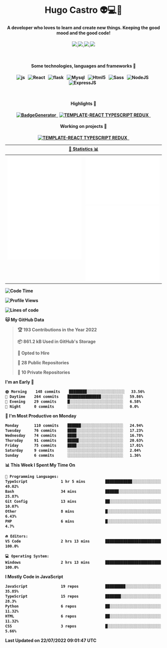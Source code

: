 <h1 align="center">Hugo Castro 👽💻🌌</h1>
<h4 align="center">A developer who loves to learn and create new things. Keeping the good mood and the good code!<h4/>
<p align="center">
		<a href="https://stackoverflow.com/users/11444549/hugo">
		<img src="https://img.shields.io/badge/-Stackoverflow-79db75?style=for-the-badge&logo=Stackoverflow&logoColor=white" />
	</a>
		<a href="https://api.whatsapp.com/send?phone=5532988940411text=Oii, vim pelo github!">
		<img src="https://img.shields.io/badge/WHATSAPP-79db75.svg?&style=for-the-badge&logo=whatsapp&logoColor=white" />
	</a>
		<a href="mailto:hugocastrohc@outlook.com">
		<img src="https://img.shields.io/badge/email-79db75.svg?&style=for-the-badge&logo=protonmail&logoColor=white" />
	<a href="https://open.spotify.com/user/22uat6ppbmvcvyia5me7tdmci">
		<img src="https://img.shields.io/badge/spotify-79db75.svg?&style=for-the-badge&logo=spotify&logoColor=white" />
	</a>
</p>

<br>

<h4 align="center"> Some technologies, languages and frameworks 🚀<h4/>
<p align="center">
	<img src="https://img.shields.io/badge/javascript-79db75.svg?&style=for-the-badge&logo=javascript&logoColor=white" alt="js" />&nbsp;&nbsp;
	<img src="https://img.shields.io/badge/-React-79db75?style=for-the-badge&logo=react&logoColor=white" alt="React" />&nbsp;&nbsp;
	<img src="https://img.shields.io/badge/flask-79db75.svg?&style=for-the-badge&logo=flask&logoColor=white" alt="flask" />&nbsp;&nbsp;
	<img src="https://img.shields.io/badge/mysql-79db75.svg?style=for-the-badge&logo=mysql&logoColor=white" alt="Mysql" />&nbsp;&nbsp;
	<img src="https://img.shields.io/badge/html5-79db75.svg?style=for-the-badge&logo=html5&logoColor=white" alt="Html5" />&nbsp;&nbsp;
	<img src="https://img.shields.io/badge/sass-79db75.svg?style=for-the-badge&logo=sass&logoColor=white" alt="Sass" />&nbsp;&nbsp;
	<img src="https://img.shields.io/badge/node.js-79db75.svg?style=for-the-badge&" alt="NodeJS" />&nbsp;&nbsp;
	<img src="https://img.shields.io/badge/express.js-79db75.svg?style=for-the-badge&" alt="ExpressJS" />&nbsp;&nbsp;
	

</p>

<br>
<h4 align="center"> Highlights 🔆<h4/>
<p align="center">
	  <a text-decoration="none" href="https://pypi.org/project/BadgeGenerator"><img src="https://img.shields.io/badge/BadgeGenerator-79db75.svg?style=for-the-badge&logo=pythonfor-the-badge&logo=django" alt="BadgeGenerator" />&nbsp;&nbsp;<a/>
	<a text-decoration="none" href="https://www.npmjs.com/package/cra-template-typescript-redux-react"><img src="https://img.shields.io/badge/template%20React%20typescript%20redux-79db75.svg?style=for-the-badge" alt="TEMPLATE-REACT TYPESCRIPT REDUX" />&nbsp;&nbsp;<a/>
</p>
<h4 align="center"> Working on projects 🔨<h4/>
	
<p align="center">
		<a text-decoration="none" href="https://www.npmjs.com/package/cra-template-typescript-redux-react"><img src="https://img.shields.io/badge/template%20React%20typescript%20redux-79db75.svg?style=for-the-badge" alt="TEMPLATE-REACT TYPESCRIPT REDUX" />&nbsp;&nbsp;<a/>
</p>

<table>
	<tr>
	    <th colspan="2" align="center">
	      <a href="" >🧩 Statistics 📊 </a>
	    </th>
	</tr>
	<tr>
	    <th valign="top" width="600"><img src="https://github.com/HugoCastroBR/HugoCastroBR/blob/master/Isometric.svg"  /></th>
	    <th width="600"><img src="https://github.com/HugoCastroBR/HugoCastroBR/blob/master/metrics.plugin.habits.svg"  />
		<img src="https://github.com/HugoCastroBR/HugoCastroBR/blob/master/metrics.plugin.activity.svg"  />
	    </th>
  	</tr>
	
<table/>

<!--START_SECTION:waka-->
![Code Time](http://img.shields.io/badge/Code%20Time-725%20hrs%2055%20mins-blue)

![Profile Views](http://img.shields.io/badge/Profile%20Views-3-blue)

![Lines of code](https://img.shields.io/badge/From%20Hello%20World%20I%27ve%20Written-464%20Thousand%20lines%20of%20code-blue)

**🐱 My GitHub Data** 

> 🏆 193 Contributions in the Year 2022
 > 
> 📦 861.2 kB Used in GitHub's Storage 
 > 
> 💼 Opted to Hire
 > 
> 📜 28 Public Repositories 
 > 
> 🔑 10 Private Repositories  
 > 
**I'm an Early 🐤** 

```text
🌞 Morning    148 commits    ████████░░░░░░░░░░░░░░░░░   33.56% 
🌆 Daytime    264 commits    ███████████████░░░░░░░░░░   59.86% 
🌃 Evening    29 commits     █░░░░░░░░░░░░░░░░░░░░░░░░   6.58% 
🌙 Night      0 commits      ░░░░░░░░░░░░░░░░░░░░░░░░░   0.0%

```
📅 **I'm Most Productive on Monday** 

```text
Monday       110 commits    ██████░░░░░░░░░░░░░░░░░░░   24.94% 
Tuesday      76 commits     ████░░░░░░░░░░░░░░░░░░░░░   17.23% 
Wednesday    74 commits     ████░░░░░░░░░░░░░░░░░░░░░   16.78% 
Thursday     91 commits     █████░░░░░░░░░░░░░░░░░░░░   20.63% 
Friday       75 commits     ████░░░░░░░░░░░░░░░░░░░░░   17.01% 
Saturday     9 commits      ░░░░░░░░░░░░░░░░░░░░░░░░░   2.04% 
Sunday       6 commits      ░░░░░░░░░░░░░░░░░░░░░░░░░   1.36%

```


📊 **This Week I Spent My Time On** 

```text
💬 Programming Languages: 
TypeScript               1 hr 5 mins         ████████████░░░░░░░░░░░░░   49.02% 
Bash                     34 mins             ██████░░░░░░░░░░░░░░░░░░░   25.87% 
Git Config               13 mins             ██░░░░░░░░░░░░░░░░░░░░░░░   10.07% 
Other                    8 mins              █░░░░░░░░░░░░░░░░░░░░░░░░   6.43% 
PHP                      6 mins              █░░░░░░░░░░░░░░░░░░░░░░░░   4.7%

🔥 Editors: 
VS Code                  2 hrs 13 mins       █████████████████████████   100.0%

💻 Operating System: 
Windows                  2 hrs 13 mins       █████████████████████████   100.0%

```

**I Mostly Code in JavaScript** 

```text
JavaScript               19 repos            █████████░░░░░░░░░░░░░░░░   35.85% 
TypeScript               15 repos            ███████░░░░░░░░░░░░░░░░░░   28.3% 
Python                   6 repos             ██░░░░░░░░░░░░░░░░░░░░░░░   11.32% 
HTML                     6 repos             ██░░░░░░░░░░░░░░░░░░░░░░░   11.32% 
CSS                      3 repos             █░░░░░░░░░░░░░░░░░░░░░░░░   5.66%

```



 Last Updated on 22/07/2022 09:01:47 UTC
<!--END_SECTION:waka-->


